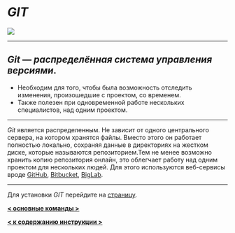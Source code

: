  
# ***GIT***
![](https://git-scm.com/images/branching-illustration@2x.png)

---
***Git*** — *распределённая система управления версиями*.
---

* Необходим для того, чтобы была возможность отследить изменения, произошедшие с проектом, со временем.
* Также полезен при одновременной работе нескольких специалистов, над одним проектом. 

---

_Git_ является распределенным. Не зависит от одного центрального сервера, на котором хранятся файлы. Вместо этого он работает полностью локально, сохраняя данные в директориях на жестком диске, которые называются репозиторием.Тем не менее возможно хранить копию репозитория онлайн, это облегчает работу над одним проектом для нескольких людей. Для этого используются веб-сервисы вроде [GitHub](https://github.com/), [Bitbucket](https://bitbucket.org/), [BigLab](https://www.biglab.ru/).

---

Для установки *GIT* перейдите на [страницу](https://git-scm.com/download).

__[< основные команды >](./basic.md)__

__[< к содержанию инструкции >](./readme.md)__
